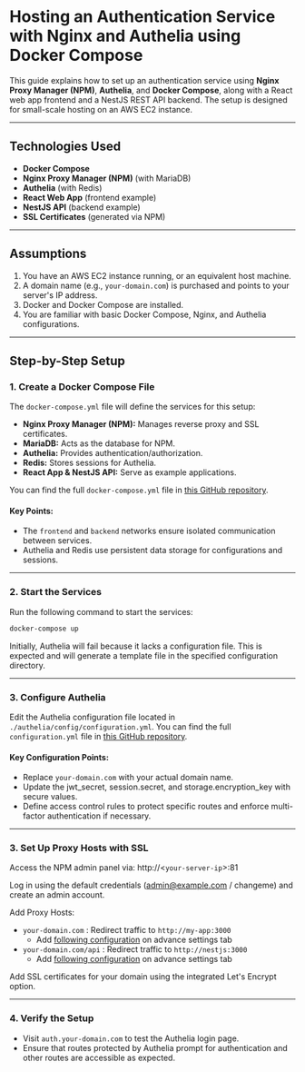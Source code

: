 # Hosting an Authentication Service with Nginx and Authelia using Docker Compose

This guide explains how to set up an authentication service using **Nginx Proxy Manager (NPM)**, **Authelia**, and **Docker Compose**, along with a React web app frontend and a NestJS REST API backend. The setup is designed for small-scale hosting on an AWS EC2 instance.

---

## **Technologies Used**
- **Docker Compose**
- **Nginx Proxy Manager (NPM)** (with MariaDB)
- **Authelia** (with Redis)
- **React Web App** (frontend example)
- **NestJS API** (backend example)
- **SSL Certificates** (generated via NPM)

---

## **Assumptions**
1. You have an AWS EC2 instance running, or an equivalent host machine.
2. A domain name (e.g., `your-domain.com`) is purchased and points to your server's IP address.
3. Docker and Docker Compose are installed.
4. You are familiar with basic Docker Compose, Nginx, and Authelia configurations.

---

## **Step-by-Step Setup**

### **1. Create a Docker Compose File**
The `docker-compose.yml` file will define the services for this setup:
- **Nginx Proxy Manager (NPM):** Manages reverse proxy and SSL certificates.
- **MariaDB:** Acts as the database for NPM.
- **Authelia:** Provides authentication/authorization.
- **Redis:** Stores sessions for Authelia.
- **React App & NestJS API:** Serve as example applications.

You can find the full `docker-compose.yml` file in [this GitHub repository](https://github.com/IngSW24/todos-authelia-poc/blob/main/docker-compose.yml).

#### Key Points:
- The `frontend` and `backend` networks ensure isolated communication between services.
- Authelia and Redis use persistent data storage for configurations and sessions.

---

### **2. Start the Services**
Run the following command to start the services:

```bash
docker-compose up
```

Initially, Authelia will fail because it lacks a configuration file. This is expected and will generate a template file in the specified configuration directory.

---

### **3. Configure Authelia**

Edit the Authelia configuration file located in `./authelia/config/configuration.yml`.
You can find the full `configuration.yml` file in [this GitHub repository](https://github.com/IngSW24/todos-authelia-poc/blob/main/authelia-configuration.yml).

#### Key Configuration Points:

- Replace `your-domain.com` with your actual domain name.
- Update the jwt_secret, session.secret, and storage.encryption_key with secure values.
- Define access control rules to protect specific routes and enforce multi-factor authentication if necessary.

---

### **3. Set Up Proxy Hosts with SSL**

Access the NPM admin panel via: http://<`your-server-ip`>:81

Log in using the default credentials (admin@example.com / changeme) and create an admin account.

Add Proxy Hosts:

- `your-domain.com` : Redirect traffic to `http://my-app:3000`
  - Add [following configuration](https://github.com/IngSW24/todos-authelia-poc/blob/main/your-domain-nginx-snippet.txt) on advance settings tab
- `your-domain.com/api` : Redirect traffic to `http://nestjs:3000`
  - Add [following configuration](https://github.com/IngSW24/todos-authelia-poc/blob/main/auth-your-domain-nginx-snippet.txt) on advance settings tab

Add SSL certificates for your domain using the integrated Let's Encrypt option.

---

### **4. Verify the Setup**

- Visit `auth.your-domain.com` to test the Authelia login page.
- Ensure that routes protected by Authelia prompt for authentication and other routes are accessible as expected.
